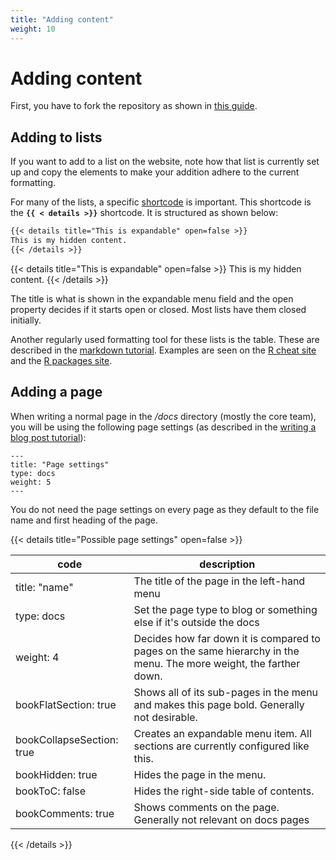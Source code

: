 ```yaml
---
title: "Adding content"
weight: 10
---
```


# Adding content

First, you have to fork the repository as shown in
[this guide](_index.md).

## Adding to lists

If you want to add to a list on the website, note how that list is
currently set up and copy the elements to make your addition
adhere to the current formatting.

For many of the lists, a specific [shortcode](shortcodes.md) is
important. This shortcode is the **`{{ < details >}}`** shortcode.
It is structured as shown below:

```markdown
{{< details title="This is expandable" open=false >}}
This is my hidden content.
{{< /details >}}
```

{{< details title="This is expandable" open=false >}}
This is my hidden content.
{{< /details >}}

The title is what is shown in the expandable menu field and
the open property decides if it starts open or closed. Most
lists have them closed initially.

Another regularly used formatting tool for these lists is the table.
These are described in the [markdown tutorial](markdown.md). Examples
are seen on the
[R cheat site](../programming-and-statistics/r-cheat-site.md) and the
[R packages site](../programming-and-statistics/r-packages.md).

## Adding a page

When writing a normal page in the _/docs_ directory (mostly the core
team), you will be using the following page settings (as described in
the [writing a blog post tutorial](writing-a-blog-post.md)):

```
---
title: "Page settings"
type: docs
weight: 5
---
```

You do not need the page settings on every page as they default to the file name and first heading of the page.

{{< details title="Possible page settings" open=false >}}

| code                      | description                                                                                                        |
| ------------------------- | ------------------------------------------------------------------------------------------------------------------ |
| title: "name"             | The title of the page in the left-hand menu                                                                        |
| type: docs                | Set the page type to blog or something else if it's outside the docs                                               |
| weight: 4                 | Decides how far down it is compared to pages on the same hierarchy in the menu. The more weight, the farther down. |
| bookFlatSection: true     | Shows all of its sub-pages in the menu and makes this page bold. Generally not desirable.                          |
| bookCollapseSection: true | Creates an expandable menu item. All sections are currently configured like this.                                  |
| bookHidden: true          | Hides the page in the menu.                                                                                        |
| bookToC: false            | Hides the right-side table of contents.                                                                            |
| bookComments: true        | Shows comments on the page. Generally not relevant on docs pages                                                   |

{{< /details >}}

